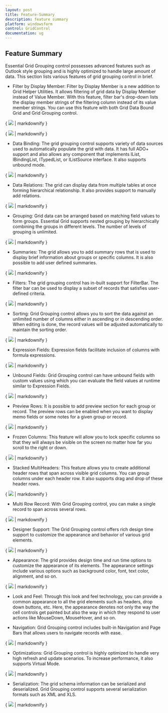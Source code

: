 ```yaml
---
layout: post
title: Feature-Summary
description: feature summary
platform: windowsform
control: GridControl
documentation: ug
---
```


## Feature Summary

Essential Grid Grouping control possesses advanced features such as Outlook style grouping and is highly optimized to handle large amount of data. This section lists various features of grid grouping control in brief.

* Filter by Display Member: Filter by Display Member is a new addition to Grid Helper Utilities. It allows filtering of grid data by Display Member instead of Value Member. With this feature, filter bar's drop-down lists the display member strings of the filtering column instead of its value member strings. You can use this feature with both Grid Data Bound Grid and Grid Grouping control.



{ ![](Feature-Summary_images/Feature-Summary_img1.jpeg) | markdownify }





{ ![](Feature-Summary_images/Feature-Summary_img2.jpeg) | markdownify }





* Data Binding: The grid grouping control supports variety of data sources used to automatically populate the grid with data. It has full ADO+ support and also allows any component that implements IList, IBindingList, ITypedList, or IListSource interface. It also supports unbound mode.

{ ![](Feature-Summary_images/Feature-Summary_img3.jpeg) | markdownify }





* Data Relations: The grid can display data from multiple tables at once forming hierarchical relationship. It also provides support to manually add relations.



{ ![](Feature-Summary_images/Feature-Summary_img4.jpeg) | markdownify }





* Grouping: Grid data can be arranged based on matching field values to form groups. Essential Grid supports nested grouping by hierarchically combining the groups in different levels. The number of levels of grouping is unlimited.

{ ![](Feature-Summary_images/Feature-Summary_img5.jpeg) | markdownify }





* Summaries: The grid allows you to add summary rows that is used to display brief information about groups or specific columns. It is also possible to add user defined summaries.

{ ![](Feature-Summary_images/Feature-Summary_img6.jpeg) | markdownify }





* Filters: The grid grouping control has in-built support for FilterBar. The filter bar can be used to display a subset of records that satisfies user-defined criteria.

{ ![](Feature-Summary_images/Feature-Summary_img7.jpeg) | markdownify }





* Sorting: Grid Grouping control allows you to sort the data against an unlimited number of columns either in ascending or in descending order. When editing is done, the record values will be adjusted automatically to maintain the sorting order.

{ ![](Feature-Summary_images/Feature-Summary_img8.jpeg) | markdownify }





* Expression Fields: Expression fields facilitate inclusion of columns with formula expressions.

{ ![](Feature-Summary_images/Feature-Summary_img9.jpeg) | markdownify }





* Unbound Fields: Grid Grouping control can have unbound fields with custom values using which you can evaluate the field values at runtime similar to Expression Fields.

{ ![](Feature-Summary_images/Feature-Summary_img10.jpeg) | markdownify }





* Preview Rows: It is possible to add preview section for each group or record. The preview rows can be enabled when you want to display memo fields or some notes for a given group or record.

{ ![](Feature-Summary_images/Feature-Summary_img11.jpeg) | markdownify }





* Frozen Columns: This feature will allow you to lock specific columns so that they will always be visible on the screen no matter how far you scroll to the right or down.

{ ![](Feature-Summary_images/Feature-Summary_img12.jpeg) | markdownify }





* Stacked MultiHeaders: This feature allows you to create additional header rows that span across visible grid columns. You can group columns under each header row. It also supports drag and drop of these header rows.

{ ![](Feature-Summary_images/Feature-Summary_img13.jpeg) | markdownify }





* Multi Row Record: With Grid Grouping control, you can make a single record to span across several rows.

{ ![](Feature-Summary_images/Feature-Summary_img14.jpeg) | markdownify }





* Designer Support: The Grid Grouping control offers rich design time support to customize the appearance and behavior of various grid elements.

{ ![](Feature-Summary_images/Feature-Summary_img15.jpeg) | markdownify }





* Appearance: The grid provides design time and run time options to customize the appearance of its elements. The appearance settings include various options such as background color, font, text color, alignment, and so on.

{ ![](Feature-Summary_images/Feature-Summary_img16.jpeg) | markdownify }





* Look and Feel: Through this look and feel technology, you can provide a common appearance to all the grid elements such as headers, drop down buttons, etc. Here, the appearance denotes not only the way the cell controls get painted but also the way in which they respond to user actions like MouseDown, MouseHover, and so on.



* Navigation: Grid Grouping control includes built-in Navigation and Page Bars that allows users to navigate records with ease.

{ ![](Feature-Summary_images/Feature-Summary_img17.jpeg) | markdownify }





* Optimizations: Grid Grouping control is highly optimized to handle very high refresh and update scenarios. To increase performance, it also supports Virtual Mode.



{ ![](Feature-Summary_images/Feature-Summary_img18.jpeg) | markdownify }





* Serialization: The grid schema information can be serialized and deserialized. Grid Grouping control supports several serialization formats such as XML and XLS.

{ ![](Feature-Summary_images/Feature-Summary_img19.png) | markdownify }




